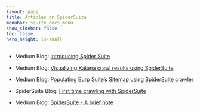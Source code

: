 ```yaml
---
layout: page
title: Articles on SpiderSuite
menubar: ssuite_docs_menu
show_sidebar: false
toc: false
hero_height: is-small
---
```


* Medium Blog: [Introducing Spider Suite](https://3nock.medium.com/introducing-spidersuite-an-advance-web-security-crawler-4e889e810f64)

* Medium Blog: [Visualizing Katana crawl results using SpiderSuite](https://3nock.medium.com/visualizing-katana-crawl-results-using-spidersuite-a49c853f24ee)

* Medium Blog: [Populating Burp Suite’s Sitemap using SpiderSuite crawler](https://3nock.medium.com/populating-burp-suites-sitemap-using-spidersuite-crawler-1c4baddc6c23)

* SpiderSuite Blog: [First time crawling with SpiderSuite](https://spidersuite.github.io/tutorial/2023/04/22/beginner-guide/)

* Medium Blog: [SpiderSuite - A brief note](https://mrshan.medium.com/spidersuite-a-brief-note-632f0a198076)